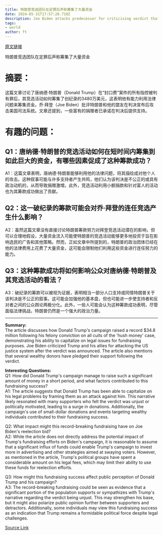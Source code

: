 ```yaml
---
title: 特朗普竞选团队在定罪后声称筹集了大量资金
date: 2024-05-31T17:57:28.710Z
description: Joe Biden attacks predecessor for criticising verdict that ‘reaffirmed’ rule of law in America
tags: 
- world
author: ft
---
```


[原文链接](https://ft.com/content/7f4ff592-f44b-464a-8b6f-911e991b9f2b)

特朗普竞选团队在定罪后声称筹集了大量资金

# 摘要：
这篇文章讨论了唐纳德·特朗普（Donald Trump）在“封口费”案件的所有指控被判有罪后，其竞选活动如何筹集了创纪录的3480万美元，这表明他有能力利用法律问题来筹集资金。乔·拜登（Joe Biden）批评特朗普和他的盟友在判决宣布后攻击美国司法系统。文章还提到，一些富有的捐赠者已承诺在判决后提供支持。

# 有趣的问题：

## Q1：唐纳德·特朗普的竞选活动如何在短时间内筹集到如此巨大的资金，有哪些因素促成了这种筹款成功？
A1：这篇文章表明，唐纳德·特朗普能够利用他的法律问题，将其描绘成对他个人的攻击。这种叙事可能与许多支持者产生共鸣，他们认为该判决是不公正的或具有政治动机的，从而导致捐赠激增。此外，竞选活动利用小额捐款和针对富人的活动也为其筹款成功做出了贡献。

## Q2：这一破纪录的筹款可能会对乔·拜登的连任竞选产生什么影响？
A2：虽然这篇文章没有直接讨论特朗普筹款努力对拜登竞选活动潜在的影响，但可以合理地假设，大量资金流入可能使特朗普的竞选活动能够更多地投资于旨在影响选民的广告和其他策略。然而，正如文章中所提到的，特朗普的政治团体已经在他的法律费用上花费了大量资金，这可能会限制他们利用这些资金进行连任努力的能力。

## Q3：这种筹款成功将如何影响公众对唐纳德·特朗普及其竞选活动的看法？
A3：破纪录的筹款可以被视为证据，表明相当一部分人口支持或同情特朗普关于该判决是不公正的叙事。这可能会加强他的基本盘，但也可能进一步使支持者和反对者之间的公众舆论两极分化。此外，一些人可能会认为这种筹款成功表明，尽管面临法律挑战，特朗普仍然是一个强大的政治力量。

---

**Summary:**  
The article discusses how Donald Trump's campaign raised a record $34.8 million following his felony conviction on all cuits of the 'hush money' case, demonstrating his ability to capitalize on legal issues for fundraising purposes. Joe Biden criticized Trump and his allies for attacking the US justice system after the verdict was announced. The article also mentions that several wealthy donors have pledged their support following the verdict.

**Interesting Questions:**  
Q1: How did Donald Trump's campaign manage to raise such a significant amount of money in a short period, and what factors contributed to this fundraising success?  
A1: The article suggests that Donald Trump has been able to capitalize on his legal problems by framing them as an attack against him. This narrative likely resonated with many supporters who felt the verdict was unjust or politically motivated, leading to a surge in donations. Additionally, the campaign's use of small-dollar donations and events targeting wealthy individuals contributed to their fundraising success.

Q2: What impact might this record-breaking fundraising have on Joe Biden's reelection bid?  
A2: While the article does not directly address the potential impact of Trump's fundraising efforts on Biden's campaign, it is reasonable to assume that a significant influx of funds could enable Trump's campaign to invest more in advertising and other strategies aimed at swaying voters. However, as mentioned in the article, Trump's political groups have spent a considerable amount on his legal fees, which may limit their ability to use these funds for reelection efforts.

Q3: How might this fundraising success affect public perception of Donald Trump and his campaign?  
A3: The record-breaking fundraising could be seen as evidence that a significant portion of the population supports or sympathizes with Trump's narrative regarding the verdict being unjust. This may strengthen his base, but it might also polarize public opinion further between supporters and detractors. Additionally, some individuals may view this fundraising success as an indication that Trump remains a formidable political force despite legal challenges.

[Source Link](https://ft.com/content/7f4ff592-f44b-464a-8b6f-911e991b9f2b)

